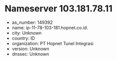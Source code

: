 # Nameserver 103.181.78.11

* as_number: 149392
* name: ip-11-78-103-181.hopnet.co.id.
* city: Unknown
* country: ID
* organization: PT Hopnet Tunel Integrasi
* version: Unknown
* dnssec: Unknown
